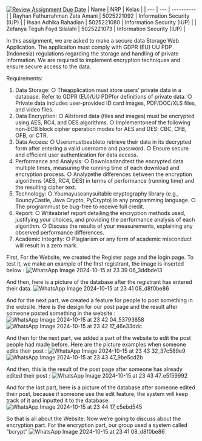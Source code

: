 [![Review Assignment Due Date](https://classroom.github.com/assets/deadline-readme-button-22041afd0340ce965d47ae6ef1cefeee28c7c493a6346c4f15d667ab976d596c.svg)](https://classroom.github.com/a/O8GorTml)
| Name           | NRP        | Kelas     |
| ---            | ---        | ----------|
| Rayhan Fathurrahman Zata Amani | 5025221092 | Information Security (IUP) |
| Ihsan Adhika Rahadian | 5025221080 | Information Security (IUP) |
| Zefanya Teguh Foyd Silalahi | 5025221073 | Information Security (IUP) |
 
 In this assignment, we are asked to make a secure data Storage Web Application. The application must
 comply with GDPR (EU) UU PDP (Indonesia) regulations regarding the storage and handling of
 private information. We are required to implement encryption techniques and ensure secure access
 to the data.
 
 Requirements:
 1. Data Storage:
 ○ Theapplication must store users' private data in a database. Refer to GDPR (EU)/UU
 PDPfor definitions of private data.
 ○ Private data includes user-provided ID card images, PDF/DOC/XLS files, and video
 files.
 2. Data Encryption:
 ○ Allstored data (files and images) must be encrypted using AES, RC4, and DES algorithms.
 ○ Implementoneof the following non-ECB block cipher operation modes for AES and DES: CBC, CFB, OFB, or CTR.
 3. Data Access:
 ○ Usersmustbeableto retrieve their data in its decrypted form after entering a valid username and password.
 ○ Ensure secure and efficient user authentication for data access.
 4. Performance and Analysis:
 ○ Downloadandtest the encrypted data multiple times, measuring the running time of each download and encryption process.
 ○ Analyzethe differences between the encryption algorithms (AES, RC4, DES) in terms of performance (running time) and the resulting cipher text.
 5. Technology:
 ○ Youmayuseanysuitable cryptography library (e.g., BouncyCastle, Java Crypto, PyCrypto) in any programming language.
 ○ The programmust be bug-free to receive full credit.
 6. Report:
 ○ Writeabrief report detailing the encryption methods used, justifying your choices, and providing the performance analysis of each algorithm.
 ○ Discuss the results of your measurements, explaining any observed performance
 differences.
 7. Academic Integrity:
 ○ Plagiarism or any form of academic misconduct will result in a zero mark.

 First, For the Website, we created the Register page and the login page.
 To test it, we make an example of the first registrant, the image is inserted below :
 ![WhatsApp Image 2024-10-15 at 23 39 06_3ddbde13](https://github.com/user-attachments/assets/69cde254-216a-4119-823c-1eb11d046dfe)

 And then, here is a picture of the database after the registrant has entered their data.
![WhatsApp Image 2024-10-15 at 23 41 08_d8f0be86](https://github.com/user-attachments/assets/330b915d-f8d9-4bf2-b097-7efaa6094ce0)

 And for the next part, we created a feature for people to post something in the website. Here is the design for our post page and the result after someone posted something in the website : 
 ![WhatsApp Image 2024-10-15 at 23 42 04_53793658](https://github.com/user-attachments/assets/abbb8b1f-c0f3-47a5-b3a7-0483ebeee3ed)
 ![WhatsApp Image 2024-10-15 at 23 42 17_46e33ddc](https://github.com/user-attachments/assets/5b61e69e-ecca-473c-9bfa-afe77ee0129e)

 And then for the next part, we added a part of the website to edit the post people had made before. Here are the picture examples when someone edits their post : 
![WhatsApp Image 2024-10-15 at 23 43 32_37c589e9](https://github.com/user-attachments/assets/91f6a809-a4d3-434f-9b6e-81d224dd5b9c)
![WhatsApp Image 2024-10-15 at 23 43 47_9be5cd2b](https://github.com/user-attachments/assets/3b13453e-cb1f-40bd-898f-1e7dd0f7510d)

And then, this is the result of the post page after someone has already edited their post : 
![WhatsApp Image 2024-10-15 at 23 43 47_e5f59992](https://github.com/user-attachments/assets/2e51f376-4640-4009-96cd-c120cc9b37b0)

And for the last part, here is a picture of the database after someone edited their post, because if someone use the edit feature, the system will keep track of it and inputted it to the database.
![WhatsApp Image 2024-10-15 at 23 44 17_c5ebd545](https://github.com/user-attachments/assets/e2833a67-1cf9-42d4-8aab-bd4a855ce585)

So that is all about the Website. Now we’re going to discuss about the encryption part. For the encryption part, our group used a system called “bcrypt”
![WhatsApp Image 2024-10-15 at 23 41 08_d8f0be86](https://github.com/user-attachments/assets/330b915d-f8d9-4bf2-b097-7efaa6094ce0)







